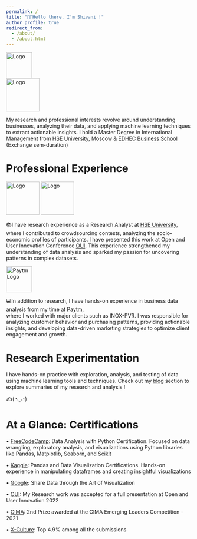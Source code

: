 ```yaml
---
permalink: /
title: "👋🏼Hello there, I'm Shivani !"
author_profile: true
redirect_from: 
  - /about/
  - /about.html
---
```



<div class="logo-right">
  <img src="https://github.com/user-attachments/assets/180a541b-1119-4181-b7df-a7a175387afa" alt="Logo" width="70">  
</div>

<img src="https://github.com/user-attachments/assets/d54103c4-2138-460c-ac6f-2403c8b50929" alt="Logo" width="90">

My research and professional interests revolve around understanding businesses, analyzing their data, and applying machine learning techniques to extract actionable insights. I hold a Master Degree in International Management from [HSE University](https://www.hse.ru/en/), Moscow & [EDHEC Business School](https://www.edhec.edu/en) (Exchange sem-duration) 




Professional Experience
======
  <img src="https://github.com/user-attachments/assets/13e3d20b-9212-45c3-bf24-f07ded94ec95" alt="Logo" width="90">    
  <img src="https://github.com/user-attachments/assets/01d8dfaa-3b2f-4e46-8612-97882b9e0e69" alt="Logo" width="90">

  
📚I have research experience as a Research Analyst at [HSE University](https://www.hse.ru/en/), where I contributed to crowdsourcing contests, analyzing the socio-economic profiles of participants. I have presented this work at Open and User Innovation Conference [OUI](https://sites.google.com/view/oui2019/homepage). This experience strengthened my understanding of data analysis 
and sparked my passion for uncovering patterns in complex datasets.


  <img src="https://github.com/user-attachments/assets/eed02ffa-b58f-41f7-a25a-8fe75e4df683" alt="Paytm Logo" width="70">
   
💻In addition to research, I have hands-on experience in business data analysis from my time at [Paytm](https://paytm.com/about-us),                      
where I worked with major clients such as INOX-PVR. I was responsible for analyzing customer behavior 
and purchasing patterns, providing actionable insights, and developing data-driven marketing strategies 
to optimize client engagement and growth.    
                                                              


Research Experimentation
======
I have hands-on practice with exploration, analysis, and testing of data using machine learning tools and techniques. Check out my [blog](https://myviewinwriting.github.io/shima.github.io//year-archive/) section to explore summaries of my research and analysis !

✍️(◔◡◔)


At a Glance: Certifications
======
• [FreeCodeCamp](https://drive.google.com/drive/u/0/folders/1q06YBlkcYMGh7mSQ8qw_W5om4R0_NdxN): Data Analysis with Python Certification. Focused on data wrangling, exploratory analysis, and visualizations using Python libraries like Pandas, Matplotlib, Seaborn, and Scikit

• [Kaggle](https://drive.google.com/drive/u/0/folders/1Z6RtoB0XKWFeusZyoNHo_99Vm8D2wEnK): Pandas and Data Visualization Certifications. Hands-on experience in manipulating dataframes and creating insightful visualizations

• [Google](https://drive.google.com/drive/u/0/folders/1q06YBlkcYMGh7mSQ8qw_W5om4R0_NdxN): Share Data through the Art of Visualization

• [OUI](https://drive.google.com/drive/u/0/folders/1q06YBlkcYMGh7mSQ8qw_W5om4R0_NdxN): My Research work was accepted for a full presentation at Open and User Innovation 2022

• [CIMA](https://drive.google.com/drive/u/0/folders/1q06YBlkcYMGh7mSQ8qw_W5om4R0_NdxN): 2nd Prize awarded at the CIMA Emerging Leaders Competition - 2021

• [X-Culture](https://drive.google.com/drive/u/0/folders/1q06YBlkcYMGh7mSQ8qw_W5om4R0_NdxN): Top 4.9% among all the submissions


